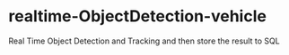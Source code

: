 # realtime-ObjectDetection-vehicle
 Real Time Object Detection and Tracking and then store the result to SQL
